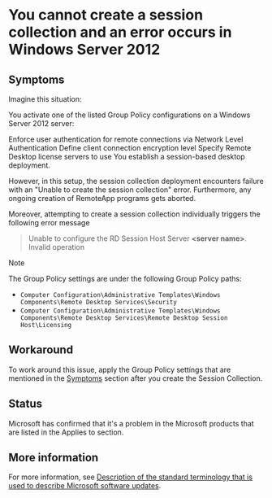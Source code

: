 
# You cannot create a session collection and an error occurs in Windows Server 2012

## Symptoms  

Imagine this situation:

You activate one of the listed Group Policy configurations on a Windows Server 2012 server:

Enforce user authentication for remote connections via Network Level Authentication
Define client connection encryption level
Specify Remote Desktop license servers to use
You establish a session-based desktop deployment.

However, in this setup, the session collection deployment encounters failure with an "Unable to create the session collection" error. Furthermore, any ongoing creation of RemoteApp programs gets aborted.

Moreover, attempting to create a session collection individually triggers the following error message

> Unable to configure the RD Session Host Server **\<server name>**. Invalid operation

> [!NOTE]
> The Group Policy settings are under the following Group Policy paths:
>
> - `Computer Configuration\Administrative Templates\Windows Components\Remote Desktop Services\Security`
> - `Computer Configuration\Administrative Templates\Windows Components\Remote Desktop Services\Remote Desktop Session Host\Licensing`

## Workaround

To work around this issue, apply the Group Policy settings that are mentioned in the [Symptoms](#symptoms) section after you create the Session Collection.

## Status

Microsoft has confirmed that it's a problem in the Microsoft products that are listed in the Applies to section.

## More information

For more information, see [Description of the standard terminology that is used to describe Microsoft software updates](../../windows-client/deployment/standard-terminology-software-updates.md).
